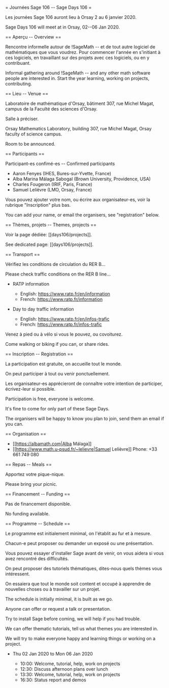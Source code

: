 = Journées Sage 106 -- Sage Days 106 =

Les journées Sage 106 auront lieu à Orsay 2 au 6 janvier 2020.

Sage Days 106 will meet at in Orsay, 02--06 Jan 2020.


== Aperçu -- Overview ==

Rencontre informelle autour de !SageMath -- et de tout autre
logiciel de mathématiques que vous voudrez. Pour commencer
l'année en s'initiant à ces logiciels, en travaillant sur
des projets avec ces logiciels, ou en y contribuant.


Informal gathering around !SageMath -- and any other math
software people are interested in. Start the year learning,
working on projects, contributing.


== Lieu -- Venue ==

Laboratoire de mathématique d'Orsay, bâtiment 307,
rue Michel Magat, campus de la Faculté des sciences d'Orsay.

Salle à préciser.

Orsay Mathematics Laboratory, building 307,
rue Michel Magat, Orsay faculty of science campus.

Room to be announced.


== Participants ==

Participant-es confimé-es -- Confirmed participants

  * Aaron Fenyes (IHES, Bures-sur-Yvette, France)
  * Alba Marina Málaga Sabogal (Brown University, Providence, USA)
  * Charles Fougeron (IRIF, Paris, France)
  * Samuel Lelièvre (LMO, Orsay, France)

Vous pouvez ajouter votre nom, ou écrire aux organisateur-es,
voir la rubrique "Inscription" plus bas.

You can add your name, or email the organisers,
see "registration" below.


== Thèmes, projets -- Themes, projects ==

Voir la page dédiée: [[days106/projects]].

See dedicated page: [[days106/projects]].


== Transport ==

Vérifiez les conditions de circulation du RER B...

Please check traffic conditions on the RER B line...

  * RATP information

    * English: https://www.ratp.fr/en/information
    * French: https://www.ratp.fr/information

  * Day to day traffic information

    * English: https://www.ratp.fr/en/infos-trafic
    * French: https://www.ratp.fr/infos-trafic

Venez à pied ou à vélo si vous le pouvez, ou covoiturez.

Come walking or biking if you can, or share rides.


== Inscription -- Registration ==

La participation est gratuite, on accueille tout le monde.

On peut participer à tout ou venir ponctuellement.

Les organisateur-es apprécieront de connaître votre
intention de participer, écrivez-leur si possible.


Participation is free, everyone is welcome.

It's fine to come for only part of these Sage Days.

The organisers will be happy to know you plan to join,
send them an email if you can.


== Organisation ==

  * [[https://albamath.com|Alba Málaga]]
  * [[https://www.math.u-psud.fr/~lelievre|Samuel Lelièvre]]
    Phone: +33 661 749 080


== Repas -- Meals ==

Apportez votre pique-nique.

Please bring your picnic.


== Financement -- Funding ==

Pas de financement disponible.

No funding available.


== Programme -- Schedule ==

Le programme est initialement minimal, on l'établit au fur et à mesure.

Chacun-e peut proposer ou demander un exposé ou une présentation.

Vous pouvez essayer d'installer Sage avant de venir, on vous aidera
si vous avez rencontré des difficultés.

On peut proposer des tutoriels thématiques, dites-nous quels thèmes
vous intéressent.

On essaiera que tout le monde soit content et occupé à apprendre
de nouvelles choses ou à travailler sur un projet.


The schedule is initially minimal, it is built as we go.

Anyone can offer or request a talk or presentation.

Try to install Sage before coming, we will help if you had trouble.

We can offer thematic tutorials, tell us what themes you are
interested in.

We will try to make everyone happy and learning things
or working on a project.


  * Thu 02 Jan 2020 to Mon 06 Jan 2020

    * 10:00: Welcome, tutorial, help, work on projects
    * 12:30: Discuss afternoon plans over lunch
    * 13:30: Welcome, tutorial, help, work on projects
    * 16:30: Status report and demos
